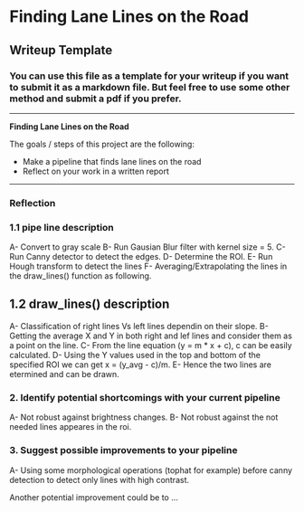 # **Finding Lane Lines on the Road** 

## Writeup Template

### You can use this file as a template for your writeup if you want to submit it as a markdown file. But feel free to use some other method and submit a pdf if you prefer.

---

**Finding Lane Lines on the Road**

The goals / steps of this project are the following:
* Make a pipeline that finds lane lines on the road
* Reflect on your work in a written report


[//]: # (Image References)



---

### Reflection

### 1.1 pipe line description

A- Convert to gray scale
B- Run Gausian Blur filter with kernel size = 5.
C- Run Canny detector to detect the edges. 
D- Determine the ROI.
E- Run Hough transform to detect the lines 
F- Averaging/Extrapolating the lines in the draw_lines() function as following.

## 1.2 draw_lines() description

A- Classification of right lines Vs left lines dependin on their slope.
B- Getting the average X and Y in both right and lef lines and consider them as a point on the line.
C- From the line equation (y = m * x + c), c can be easily calculated.
D- Using the Y values used in the top and bottom of the specified ROI we can get x = (y_avg - c)/m.
E- Hence the two lines are etermined and can be drawn.  




### 2. Identify potential shortcomings with your current pipeline

A- Not robust against brightness changes.
B- Not robust against the not needed lines appeares in the roi. 


### 3. Suggest possible improvements to your pipeline

A- Using some morphological operations (tophat for example) before canny detection to detect only lines with high contrast.
 

Another potential improvement could be to ...
